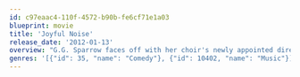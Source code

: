 ```yaml
---
id: c97eaac4-110f-4572-b90b-fe6cf71e1a03
blueprint: movie
title: 'Joyful Noise'
release_date: '2012-01-13'
overview: "G.G. Sparrow faces off with her choir's newly appointed director, Vi Rose Hill, over the group's direction as they head into a national competition."
genres: '[{"id": 35, "name": "Comedy"}, {"id": 10402, "name": "Music"}]'
---
```

